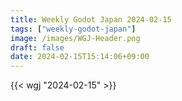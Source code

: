 ```yaml
---
title: Weekly Godot Japan 2024-02-15
tags: ["weekly-godot-japan"]
image: /images/WGJ-Header.png
draft: false
date: 2024-02-15T15:14:06+09:00
---
```


{{< wgj "2024-02-15" >}}
